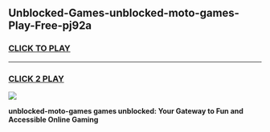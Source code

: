 
## Unblocked-Games-unblocked-moto-games-Play-Free-pj92a
<h3>
<a href="https://premium76.site?title=unblocked-moto-games&ref=18A1">CLICK TO PLAY</a></h3>
<hr>

<h3>
<a href="https://premium76.site?title=unblocked-moto-games&ref=18A1">CLICK 2 PLAY</a>
  
</h3>

<a href="https://premium76.site?title=unblocked-moto-games&ref=18A1"><img src="https://clearcache.store/games.png"></a>


**unblocked-moto-games games unblocked: Your Gateway to Fun and Accessible Online Gaming**
